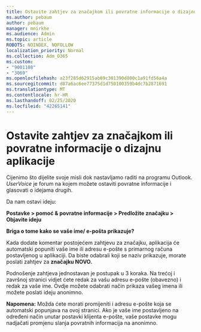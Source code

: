 ```yaml
---
title: Ostavite zahtjev za značajkom ili povratne informacije o dizajnu aplikacije
ms.author: pebaum
author: pebaum
manager: mnirkhe
ms.audience: Admin
ms.topic: article
ROBOTS: NOINDEX, NOFOLLOW
localization_priority: Normal
ms.collection: Adm_O365
ms.custom:
- "9001108"
- "3069"
ms.openlocfilehash: a23f285d62915ab69c301390d800c1a91fd56a4a
ms.sourcegitcommit: d87a6ac6ee77375d1d750100359b4dc7b2871691
ms.translationtype: MT
ms.contentlocale: hr-HR
ms.lasthandoff: 02/25/2020
ms.locfileid: "42265141"
---
```

# <a name="leave-a-feature-request-or-feedback-on-app-design"></a>Ostavite zahtjev za značajkom ili povratne informacije o dizajnu aplikacije

Cijenimo što dijelite svoje misli dok nastavljamo raditi na programu Outlook. *UserVoice* je forum na kojem možete ostaviti povratne informacije i glasovati o idejama drugih.  

Da nam ostavi ideju: 

**Postavke > pomoć & povratne informacije > Predložite značajku > Objavite ideju** 

**Briga o tome kako se vaše ime/ e-pošta prikazuje?**

Kada dodate komentar postojećem zahtjevu za značajku, aplikacija će automatski popuniti vaše ime ili adresu e-pošte s primarnog računa postavljenog u aplikaciji. Da biste odabrali koji se naziv prikazuje, morate poslati zahtjev za **značajku NOVO.** 

Podnošenje zahtjeva jednostavan je postupak u 3 koraka. Na trećoj i završnoj stranici vidjet ćete redak za vašu adresu e-pošte (obavezno) i redak za vaše ime. Ovdje možete odabrati način prikaza vašeg imena ili možete poslati ideju anonimno. 

**Napomena:** Možda ćete morati promijeniti i adresu e-pošte koja se automatski popunjava na ovoj stranici. Ako je vaše ime postavljeno na određeni način unutar postavki klijenta e-pošte, vaše postavke mogu nadjačati promjenu slanja povratnih informacija na anonimno. 

